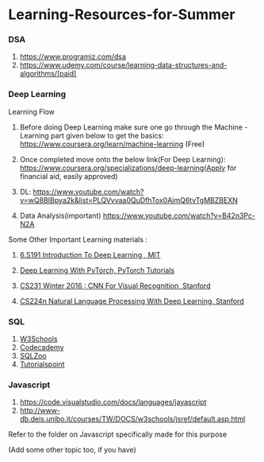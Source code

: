 # Learning-Resources-for-Summer

### DSA
  1) https://www.programiz.com/dsa
  2) https://www.udemy.com/course/learning-data-structures-and-algorithms/[paid]

### Deep Learning
  
  Learning Flow
  
  1) Before doing Deep Learning make sure one go through the Machine -Learning part given below to get the basics:
     https://www.coursera.org/learn/machine-learning (Free)

  2) Once completed move onto the below link(For Deep Learning):
     https://www.coursera.org/specializations/deep-learning(Apply for financial aid, easily approved)

  3) DL: https://www.youtube.com/watch?v=wQ8BIBpya2k&list=PLQVvvaa0QuDfhTox0AjmQ6tvTgMBZBEXN

  4) Data Analysis(important)
     https://www.youtube.com/watch?v=B42n3Pc-N2A

  
  Some Other Important Learning materials :
 
  1) [6.S191 Introduction To Deep Learning , MIT ](https://www.youtube.com/watch?v=njKP3FqW3Sk&list=PLtBw6njQRU-rwp5__7C0oIVt26ZgjG9NI)

  2) [Deep Learning With PyTorch, PyTorch Tutorials](https://www.youtube.com/watch?v=v5cngxo4mIg&list=PLZbbT5o_s2xrfNyHZsM6ufI0iZENK9xgG)

  3) [CS231 Winter 2016 : CNN For Visual Recognition, Stanford](https://www.youtube.com/watch?v=NfnWJUyUJYU&list=PLkt2uSq6rBVctENoVBg1TpCC7OQi31AlC)

  4) [CS224n Natural Language Processing With Deep Learning, Stanford](https://www.youtube.com/watch?v=8rXD5-xhemo&list=PLoROMvodv4rOhcuXMZkNm7j3fVwBBY42z)

### SQL
  1) [W3Schools](https://www.w3schools.com/sql/default.asp)
  2) [Codecademy](https://www.codecademy.com/learn/learn-sql)
  3) [SQLZoo](https://sqlzoo.net/)
  4) [Tutorialspoint](https://www.tutorialspoint.com/sql/)
  
### Javascript
  1) https://code.visualstudio.com/docs/languages/javascript
  2) http://www-db.deis.unibo.it/courses/TW/DOCS/w3schools/jsref/default.asp.html
  
  Refer to the folder on Javascript specifically made for this purpose


(Add some other topic too, if you have)
